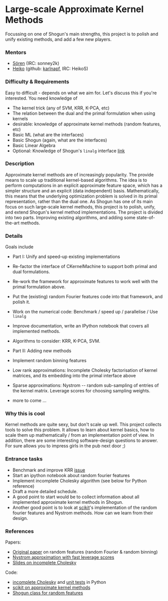 # Large-scale Approximate Kernel Methods

Focussing on one of Shogun's main strengths, this project is to polish and unify existing methods, and add a few new players.

### Mentors
 * [Sören](https://github.com/shogun-toolbox/shogun/wiki/AUTHORS) (IRC: sonney2k)
 * [Heiko](Heiko%20Strathmann) (github: [karlnapf](https://github.com/karlnapf), IRC: HeikoS)

### Difficulty & Requirements
Easy to difficult - depends on what we aim for. Let's discuss this if you're interested. You need knowledge of
 * The kernel trick (any of SVM, KRR, K-PCA, etc)
 * The relation between the dual and the primal formulation when using kernels
 * desirable: knowledge of approximate kernel methods (random features, etc)
 * Basic ML (what are the interfaces)
 * Basic Shogun (again, what are the interfaces)
 * Basic Linear Algebra
 * Optional: Knowledge of Shogun's ```linalg``` interface [link](https://github.com/shogun-toolbox/shogun/wiki/README_linalg)

### Description
Approximate kernel methods are of increasingly popularity. The provide means to scale up traditional kernel-based algorithms. The idea is to perform computations in an explicit approximate feature space, which has a simpler structure and an explicit (data independent) basis.  Mathematically, this means that the underlying optimization problem is solved in its primal representation, rather than the dual one. As Shogun has one of its main focus on such large-scale kernel methods, this project is to polish, unify, and extend Shogun's kernel method implementations. The project is divided into two parts. Improving existing algorithms, and adding some state-of-the-art methods.


### Details
Goals include

 * Part I: Unify and speed-up existing implementations
  * Re-factor the interface of CKernelMachine to support both primal and dual formulations.
  * Re-work the framework for approximate features to work well with the primal formulation above.
  * Put the (existing) random Fourier features code into that framework, and polish it.
  * Work on the numerical code: Benchmark / speed up / parallelise / Use ```linalg```
  * Improve documentation, write an IPython notebook that covers all implemented methods.
  * Algorithms to consider: KRR, K-PCA, SVM.


 * Part II: Adding new methods
  * Implement random binning features
  * Low rank approximations: Incomplete Cholesky factorisation of kernel matrices, and its embedding into the primal interface above
  * Sparse approximations: Nystrom -- random sub-sampling of entries of the kernel matrix. Leverage scores for choosing sampling weights.
  * more to come ...

### Why this is cool
Kernel methods are quite sexy, but don't scale up well. This project collects tools to solve this problem. It allows to learn about kernel basics, how to scale them up mathematically / from an implementation point of view. In addition, there are some interesting software-design questions to answer. For sure allows you to impress girls in the pub next door ;)

### Entrance tasks
 * Benchmark and improve KRR [issue](https://github.com/shogun-toolbox/shogun/issues/2991)
 * Start an ipython notebook about random fourier features
 * Implement incomplete Cholesky algorithm (see below for Python reference)
 * Draft a more detailed schedule. 
  * A good point to start would be to collect information about all implemented approximate kernel methods in Shogun.
  * Another good point is to look at [scikit](http://scikit-learn.org/stable/auto_examples/plot_kernel_approximation.html)'s implementation of the random fourier features and Nystrom methods. How can we learn from their design.

### References
Papers:
 * [Original paper](http://www.eecs.berkeley.edu/~brecht/papers/07.rah.rec.nips.pdf) on random features (random Fourier & random binning) 
 * [Nystrom approximation with fast leverage scores](http://www.stat.berkeley.edu/~mmahoney/pubs/elalaoui-nips15.pdf)
 * [Slides on incomplete Cholesky](http://www.di.ens.fr/~fbach/ICML_2005_CSI_3.pdf)

Code:
 * [incomplete Cholesky](https://github.com/karlnapf/kernel_exp_family/blob/master/kernel_exp_family/kernels/incomplete_cholesky.py) and [unit tests](https://github.com/karlnapf/kernel_exp_family/blob/master/tests/kernels/test_incomplete_cholesky.py) in Python
 * [scikit on approximate kernel methods](http://scikit-learn.org/stable/auto_examples/plot_kernel_approximation.html)
 * [Shogun class for random features](http://shogun-toolbox.org/doc/en/3.0.0/classshogun_1_1CRandomFourierDotFeatures.html)